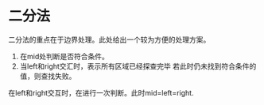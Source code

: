 # 二分法

二分法的重点在于边界处理。此处给出一个较为方便的处理方案。

1. 在mid处判断是否符合条件。
2. 当left和right交汇时，表示所有区域已经探查完毕 若此时仍未找到符合条件的值，则查找失败。

在left和right交互时，在进行一次判断。此时mid=left=right.